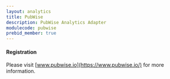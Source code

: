 ```yaml
---
layout: analytics
title: PubWise
description: PubWise Analytics Adapter
modulecode: pubwise
prebid_member: true
---
```


#### Registration

Please visit [www.pubwise.io](https://www.pubwise.io/) for more information.
